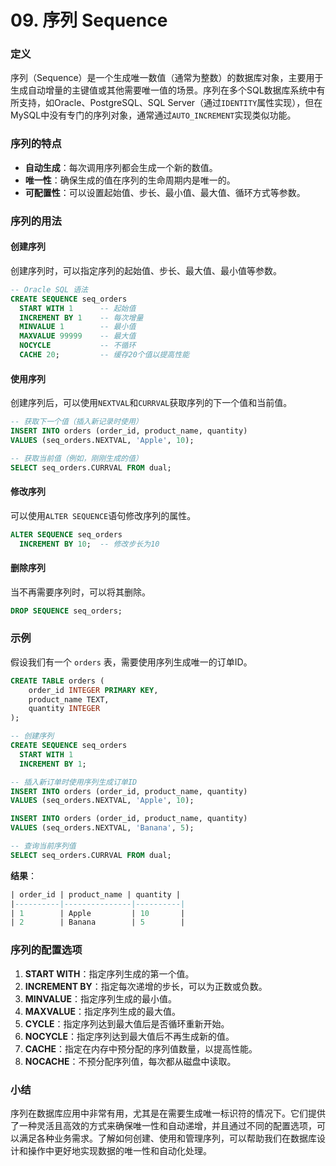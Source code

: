# 09. 序列 Sequence

### 定义
序列（Sequence）是一个生成唯一数值（通常为整数）的数据库对象，主要用于生成自动增量的主键值或其他需要唯一值的场景。序列在多个SQL数据库系统中有所支持，如Oracle、PostgreSQL、SQL Server（通过`IDENTITY`属性实现），但在MySQL中没有专门的序列对象，通常通过`AUTO_INCREMENT`实现类似功能。

### 序列的特点
- **自动生成**：每次调用序列都会生成一个新的数值。
- **唯一性**：确保生成的值在序列的生命周期内是唯一的。
- **可配置性**：可以设置起始值、步长、最小值、最大值、循环方式等参数。

### 序列的用法

#### 创建序列
创建序列时，可以指定序列的起始值、步长、最大值、最小值等参数。

```sql
-- Oracle SQL 语法
CREATE SEQUENCE seq_orders
  START WITH 1      -- 起始值
  INCREMENT BY 1    -- 每次增量
  MINVALUE 1        -- 最小值
  MAXVALUE 99999    -- 最大值
  NOCYCLE           -- 不循环
  CACHE 20;         -- 缓存20个值以提高性能
```

#### 使用序列
创建序列后，可以使用`NEXTVAL`和`CURRVAL`获取序列的下一个值和当前值。

```sql
-- 获取下一个值（插入新记录时使用）
INSERT INTO orders (order_id, product_name, quantity)
VALUES (seq_orders.NEXTVAL, 'Apple', 10);

-- 获取当前值（例如，刚刚生成的值）
SELECT seq_orders.CURRVAL FROM dual;
```

#### 修改序列
可以使用`ALTER SEQUENCE`语句修改序列的属性。

```sql
ALTER SEQUENCE seq_orders
  INCREMENT BY 10;  -- 修改步长为10
```

#### 删除序列
当不再需要序列时，可以将其删除。

```sql
DROP SEQUENCE seq_orders;
```

### 示例

假设我们有一个 `orders` 表，需要使用序列生成唯一的订单ID。

```sql
CREATE TABLE orders (
    order_id INTEGER PRIMARY KEY,
    product_name TEXT,
    quantity INTEGER
);

-- 创建序列
CREATE SEQUENCE seq_orders
  START WITH 1
  INCREMENT BY 1;

-- 插入新订单时使用序列生成订单ID
INSERT INTO orders (order_id, product_name, quantity)
VALUES (seq_orders.NEXTVAL, 'Apple', 10);

INSERT INTO orders (order_id, product_name, quantity)
VALUES (seq_orders.NEXTVAL, 'Banana', 5);

-- 查询当前序列值
SELECT seq_orders.CURRVAL FROM dual;
```

**结果**：
```sql
| order_id | product_name | quantity |
|----------|---------------|----------|
| 1        | Apple         | 10       |
| 2        | Banana        | 5        |
```

### 序列的配置选项

1. **START WITH**：指定序列生成的第一个值。
2. **INCREMENT BY**：指定每次递增的步长，可以为正数或负数。
3. **MINVALUE**：指定序列生成的最小值。
4. **MAXVALUE**：指定序列生成的最大值。
5. **CYCLE**：指定序列达到最大值后是否循环重新开始。
6. **NOCYCLE**：指定序列达到最大值后不再生成新的值。
7. **CACHE**：指定在内存中预分配的序列值数量，以提高性能。
8. **NOCACHE**：不预分配序列值，每次都从磁盘中读取。

### 小结

序列在数据库应用中非常有用，尤其是在需要生成唯一标识符的情况下。它们提供了一种灵活且高效的方式来确保唯一性和自动递增，并且通过不同的配置选项，可以满足各种业务需求。了解如何创建、使用和管理序列，可以帮助我们在数据库设计和操作中更好地实现数据的唯一性和自动化处理。